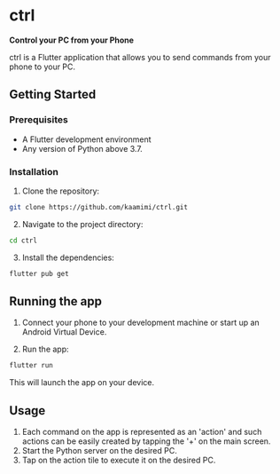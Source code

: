 # ctrl

**Control your PC from your Phone**

ctrl is a Flutter application that allows you to send commands from your phone to your PC.

## Getting Started

### Prerequisites

  * A Flutter development environment
  * Any version of Python above 3.7.

### Installation

1.  Clone the repository:

<!-- end list -->

```bash
git clone https://github.com/kaamimi/ctrl.git
```

2.  Navigate to the project directory:

<!-- end list -->

```bash
cd ctrl
```

3.  Install the dependencies:

<!-- end list -->

```bash
flutter pub get
```

## Running the app

1.  Connect your phone to your development machine or start up an Android Virtual Device.

2.  Run the app:

<!-- end list -->

```bash
flutter run
```

This will launch the app on your device.

## Usage

1. Each command on the app is represented as an 'action' and such actions can be easily created by tapping the '+' on the main screen.
2. Start the Python server on the desired PC.
3. Tap on the action tile to execute it on the desired PC.
